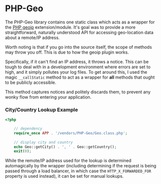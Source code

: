 PHP-Geo
===
The PHP-Geo library contains one static class which acts as a wrapper for the
[PHP geoip](http://php.net/manual/en/book.geoip.php) extension/module. It&#039;s
goal was to provide a more straightforward, naturally understood API for
accessing geo-location data about a remote/IP address.

Worth noting is that if you go into the source itself, the scope of methods may
throw you off. This is due to how the geoip plugin works.

Specifically, if it can&#039;t find an IP address, it throws a notice. This can
be tough to deal with in a development environment where errors are set to high,
and it simply pollutes your log files. To get around this, I used the magic
`__callStatic` method to act as a wrapper for **all** methods that ought to be
publicly accessible.

This method captures notices and politely discards them, to prevent any wonky
flow from entering your application.

### City/Country Lookup Example

``` php
<?php

    // dependency
    require_once APP . '/vendors/PHP-Geo/Geo.class.php';
    
    // display city and country
    echo Geo::getCity() . ', ' . Geo::getCountry();
    exit(0);

```

While the remote/IP address used for the lookup is determined automagically by
the wrapper (including determining if the request is being passed through a load
balancer, in which case the `HTTP_X_FORWARDED_FOR` property is used instead), it
can be set for manual lookups.

